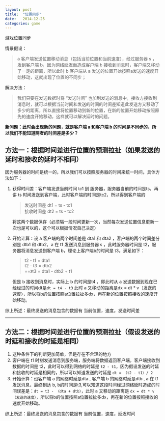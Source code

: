 ```yaml
---
layout: post
title:  "位置同步"
date:   2014-12-25
categories: game
---
```

游戏位置同步

<!-- more -->
情景假设：

> a 客户端发送位置移动消息（包括当前位置和当前速度），经过服务器 s ，发到客户端 b，因为网络延迟而造成客户端 b 接收到消息时，客户端又移动了一定的距离，所以此时 b 客户端从 a 发送的位置开始按照a发送的速度开始移动，这就出现了位置的不同步；

解决方法：

> 我们只要在发送数据时将 “发送时间” 也加到发送的消息中，接收方接收到消息时，就可以根据当前时间和发送的时间的时间差知道此发送方又移动了多少的距离，所以直接将位置移动到新的位置，在新的位置开始移动按照原先的速度开始移动，这样就可以解决延时的问题。

**新问题：此时会出现新的问题，就是客户端 a 和客户端 b 的时间是不同步的，所以我们不能知道两者的时间差是多少？**

## 方法一：根据时间差进行位置的预测拉扯（如果发送的延时和接收的延时不相同）

因为服务器的时间是统一的，所以我们可以按照服务器的时间来统一时间，具体方法如下：

1. 获得时间差：客户端发送当前时间 tc1 到 服务器，服务器当前的时间是ts，再讲 ts 时间发送到客户端，此时客户端的时间是tc2，所以得到客户端的

    >发送时间差        dt1 = ts - tc1       
    >接收时间差        dt2 = ts - tc2       

    
    将这两个数据保存（必须隔一段时间更新一次，当然每次发送位置信息更新一次也是可以的，这个可以根据情况自己决定）

2. 开始计算：设 a 客户端的两个时间差是 dta1 和 dta2 ，客户端的两个时间差分别是 dtb1 和 dtb2，a 在 t1 发送消息到服务器 s ，此时服务器时间是 t2，服务器将消息发送到客户端 b，理论上客户端b的时间是 t3，满足如下：

    >
    >t2 - t1 = dta1  
    >t2 - t3 = dtb2  
    ==》t3 = dta1 - dtb2 + t1
    >
    
    但是 b 接收到消息时，实际上 b 的时间是t4 ，即此时从 a 发送数据到现在已经经过的时间dt是`dt = t4 - t3`
    此时 a 又移动的距离是dx = dt * v（发送的速度），所以将b的位置按照a位置拉扯多dx，再在新的位置按照接收的速度开始移动。 
 
综上所述：最终发送的消息包含的数据有  当前位置，速度，发送时间差  

---

## 方法二：根据时间差进行位置的预测拉扯（假设发送的时延和接收的时延是相同）

1. 这种条件下的判断更加简单，但是存在不合理的地方
2. 客户端在 t1 时刻发送消息到服务端，服务端将数据返回客户端，客户端接收到数据的时间是 t2，此时可以得到网络的时延是 `t2 - t1`，因为假设发送的时延和接收的时延是相同的，所以可以知道发送的时延是 `dt = （t2 - t1）/ 2`
3. 开始计算：设客户端 a 的网络时延是dta , 客户端 b 的网络时延是dtb , a 在 t1 发送消息，最终到达 b, b的时间是t3,可以知道这段时间经过网络延时造成的时间误差是：`dt = t3 - （dta + dtb）`，此时 a 又移动的距离是 `dx = dt * v（发送的速度）`，所以将b的位置按照a位置拉扯多dx，再在新的位置按照接收的速度开始移动。   

综上所述：最终发送的消息包含的数据有  当前位置，速度，延迟时间